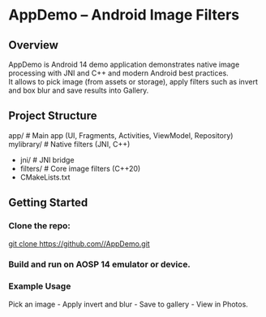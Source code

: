 # AppDemo – Android Image Filters

## Overview
AppDemo is Android 14 demo application demonstrates native image processing with JNI and C++ and modern Android best practices.  
It allows to pick image (from assets or storage), apply filters such as invert and box blur and save results into Gallery.

## Project Structure
app/ # Main app (UI, Fragments, Activities, ViewModel, Repository)
mylibrary/ # Native filters (JNI, C++)
 - jni/ # JNI bridge
 - filters/ # Core image filters (C++20)
 - CMakeLists.txt

## Getting Started
### Clone the repo:
   [git clone https://github.com/<your-username>/AppDemo.git](https://github.com/vkozhemi/AppDemoJNI.git)

### Build and run on AOSP 14 emulator or device.

### Example Usage
Pick an image - Apply invert and blur - Save to gallery - View in Photos.
